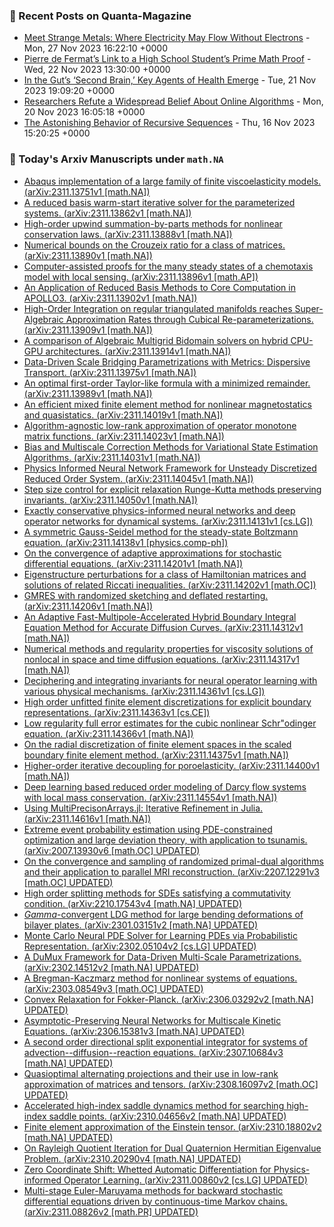 ### 📝 Recent Posts on Quanta-Magazine
<!-- quanta starts -->
* <a href="https://www.quantamagazine.org/meet-strange-metals-where-electricity-may-flow-without-electrons-20231127/">Meet Strange Metals: Where Electricity May Flow Without Electrons</a> - Mon, 27 Nov 2023 16:22:10 +0000
* <a href="https://www.quantamagazine.org/pierre-de-fermats-link-to-a-high-school-students-prime-math-proof-20231122/">Pierre de Fermat’s Link to a High School Student’s Prime Math Proof</a> - Wed, 22 Nov 2023 13:30:00 +0000
* <a href="https://www.quantamagazine.org/in-the-guts-second-brain-key-agents-of-health-emerge-20231121/">In the Gut’s ‘Second Brain,’ Key Agents of Health Emerge</a> - Tue, 21 Nov 2023 19:09:20 +0000
* <a href="https://www.quantamagazine.org/researchers-refute-a-widespread-belief-about-online-algorithms-20231120/">Researchers Refute a Widespread Belief About Online Algorithms</a> - Mon, 20 Nov 2023 16:05:18 +0000
* <a href="https://www.quantamagazine.org/the-astonishing-behavior-of-recursive-sequences-20231116/">The Astonishing Behavior of Recursive Sequences</a> - Thu, 16 Nov 2023 15:20:25 +0000
<!-- quanta ends -->
### 📝 Today's Arxiv Manuscripts under ``math.NA``
<!-- arxiv-math-na starts -->
* <a href="http://arxiv.org/abs/2311.13751">Abaqus implementation of a large family of finite viscoelasticity models. (arXiv:2311.13751v1 [math.NA])</a>
* <a href="http://arxiv.org/abs/2311.13862">A reduced basis warm-start iterative solver for the parameterized systems. (arXiv:2311.13862v1 [math.NA])</a>
* <a href="http://arxiv.org/abs/2311.13888">High-order upwind summation-by-parts methods for nonlinear conservation laws. (arXiv:2311.13888v1 [math.NA])</a>
* <a href="http://arxiv.org/abs/2311.13890">Numerical bounds on the Crouzeix ratio for a class of matrices. (arXiv:2311.13890v1 [math.NA])</a>
* <a href="http://arxiv.org/abs/2311.13896">Computer-assisted proofs for the many steady states of a chemotaxis model with local sensing. (arXiv:2311.13896v1 [math.AP])</a>
* <a href="http://arxiv.org/abs/2311.13902">An Application of Reduced Basis Methods to Core Computation in APOLLO3. (arXiv:2311.13902v1 [math.NA])</a>
* <a href="http://arxiv.org/abs/2311.13909">High-Order Integration on regular triangulated manifolds reaches Super-Algebraic Approximation Rates through Cubical Re-parameterizations. (arXiv:2311.13909v1 [math.NA])</a>
* <a href="http://arxiv.org/abs/2311.13914">A comparison of Algebraic Multigrid Bidomain solvers on hybrid CPU-GPU architectures. (arXiv:2311.13914v1 [math.NA])</a>
* <a href="http://arxiv.org/abs/2311.13975">Data-Driven Scale Bridging Parametrizations with Metrics: Dispersive Transport. (arXiv:2311.13975v1 [math.NA])</a>
* <a href="http://arxiv.org/abs/2311.13989">An optimal first-order Taylor-like formula with a minimized remainder. (arXiv:2311.13989v1 [math.NA])</a>
* <a href="http://arxiv.org/abs/2311.14019">An efficient mixed finite element method for nonlinear magnetostatics and quasistatics. (arXiv:2311.14019v1 [math.NA])</a>
* <a href="http://arxiv.org/abs/2311.14023">Algorithm-agnostic low-rank approximation of operator monotone matrix functions. (arXiv:2311.14023v1 [math.NA])</a>
* <a href="http://arxiv.org/abs/2311.14031">Bias and Multiscale Correction Methods for Variational State Estimation Algorithms. (arXiv:2311.14031v1 [math.NA])</a>
* <a href="http://arxiv.org/abs/2311.14045">Physics Informed Neural Network Framework for Unsteady Discretized Reduced Order System. (arXiv:2311.14045v1 [math.NA])</a>
* <a href="http://arxiv.org/abs/2311.14050">Step size control for explicit relaxation Runge-Kutta methods preserving invariants. (arXiv:2311.14050v1 [math.NA])</a>
* <a href="http://arxiv.org/abs/2311.14131">Exactly conservative physics-informed neural networks and deep operator networks for dynamical systems. (arXiv:2311.14131v1 [cs.LG])</a>
* <a href="http://arxiv.org/abs/2311.14138">A symmetric Gauss-Seidel method for the steady-state Boltzmann equation. (arXiv:2311.14138v1 [physics.comp-ph])</a>
* <a href="http://arxiv.org/abs/2311.14201">On the convergence of adaptive approximations for stochastic differential equations. (arXiv:2311.14201v1 [math.NA])</a>
* <a href="http://arxiv.org/abs/2311.14202">Eigenstructure perturbations for a class of Hamiltonian matrices and solutions of related Riccati inequalities. (arXiv:2311.14202v1 [math.OC])</a>
* <a href="http://arxiv.org/abs/2311.14206">GMRES with randomized sketching and deflated restarting. (arXiv:2311.14206v1 [math.NA])</a>
* <a href="http://arxiv.org/abs/2311.14312">An Adaptive Fast-Multipole-Accelerated Hybrid Boundary Integral Equation Method for Accurate Diffusion Curves. (arXiv:2311.14312v1 [math.NA])</a>
* <a href="http://arxiv.org/abs/2311.14317">Numerical methods and regularity properties for viscosity solutions of nonlocal in space and time diffusion equations. (arXiv:2311.14317v1 [math.NA])</a>
* <a href="http://arxiv.org/abs/2311.14361">Deciphering and integrating invariants for neural operator learning with various physical mechanisms. (arXiv:2311.14361v1 [cs.LG])</a>
* <a href="http://arxiv.org/abs/2311.14363">High order unfitted finite element discretizations for explicit boundary representations. (arXiv:2311.14363v1 [cs.CE])</a>
* <a href="http://arxiv.org/abs/2311.14366">Low regularity full error estimates for the cubic nonlinear Schr"odinger equation. (arXiv:2311.14366v1 [math.NA])</a>
* <a href="http://arxiv.org/abs/2311.14375">On the radial discretization of finite element spaces in the scaled boundary finite element method. (arXiv:2311.14375v1 [math.NA])</a>
* <a href="http://arxiv.org/abs/2311.14400">Higher-order iterative decoupling for poroelasticity. (arXiv:2311.14400v1 [math.NA])</a>
* <a href="http://arxiv.org/abs/2311.14554">Deep learning based reduced order modeling of Darcy flow systems with local mass conservation. (arXiv:2311.14554v1 [math.NA])</a>
* <a href="http://arxiv.org/abs/2311.14616">Using MultiPrecisonArrays.jl: Iterative Refinement in Julia. (arXiv:2311.14616v1 [math.NA])</a>
* <a href="http://arxiv.org/abs/2007.13930">Extreme event probability estimation using PDE-constrained optimization and large deviation theory, with application to tsunamis. (arXiv:2007.13930v6 [math.OC] UPDATED)</a>
* <a href="http://arxiv.org/abs/2207.12291">On the convergence and sampling of randomized primal-dual algorithms and their application to parallel MRI reconstruction. (arXiv:2207.12291v3 [math.OC] UPDATED)</a>
* <a href="http://arxiv.org/abs/2210.17543">High order splitting methods for SDEs satisfying a commutativity condition. (arXiv:2210.17543v4 [math.NA] UPDATED)</a>
* <a href="http://arxiv.org/abs/2301.03151">$Gamma$-convergent LDG method for large bending deformations of bilayer plates. (arXiv:2301.03151v2 [math.NA] UPDATED)</a>
* <a href="http://arxiv.org/abs/2302.05104">Monte Carlo Neural PDE Solver for Learning PDEs via Probabilistic Representation. (arXiv:2302.05104v2 [cs.LG] UPDATED)</a>
* <a href="http://arxiv.org/abs/2302.14512">A DuMux Framework for Data-Driven Multi-Scale Parametrizations. (arXiv:2302.14512v2 [math.NA] UPDATED)</a>
* <a href="http://arxiv.org/abs/2303.08549">A Bregman-Kaczmarz method for nonlinear systems of equations. (arXiv:2303.08549v3 [math.OC] UPDATED)</a>
* <a href="http://arxiv.org/abs/2306.03292">Convex Relaxation for Fokker-Planck. (arXiv:2306.03292v2 [math.NA] UPDATED)</a>
* <a href="http://arxiv.org/abs/2306.15381">Asymptotic-Preserving Neural Networks for Multiscale Kinetic Equations. (arXiv:2306.15381v3 [math.NA] UPDATED)</a>
* <a href="http://arxiv.org/abs/2307.10684">A second order directional split exponential integrator for systems of advection--diffusion--reaction equations. (arXiv:2307.10684v3 [math.NA] UPDATED)</a>
* <a href="http://arxiv.org/abs/2308.16097">Quasioptimal alternating projections and their use in low-rank approximation of matrices and tensors. (arXiv:2308.16097v2 [math.OC] UPDATED)</a>
* <a href="http://arxiv.org/abs/2310.04656">Accelerated high-index saddle dynamics method for searching high-index saddle points. (arXiv:2310.04656v2 [math.NA] UPDATED)</a>
* <a href="http://arxiv.org/abs/2310.18802">Finite element approximation of the Einstein tensor. (arXiv:2310.18802v2 [math.NA] UPDATED)</a>
* <a href="http://arxiv.org/abs/2310.20290">On Rayleigh Quotient Iteration for Dual Quaternion Hermitian Eigenvalue Problem. (arXiv:2310.20290v4 [math.NA] UPDATED)</a>
* <a href="http://arxiv.org/abs/2311.00860">Zero Coordinate Shift: Whetted Automatic Differentiation for Physics-informed Operator Learning. (arXiv:2311.00860v2 [cs.LG] UPDATED)</a>
* <a href="http://arxiv.org/abs/2311.08826">Multi-stage Euler-Maruyama methods for backward stochastic differential equations driven by continuous-time Markov chains. (arXiv:2311.08826v2 [math.PR] UPDATED)</a>
<!-- arxiv-math-na ends -->
